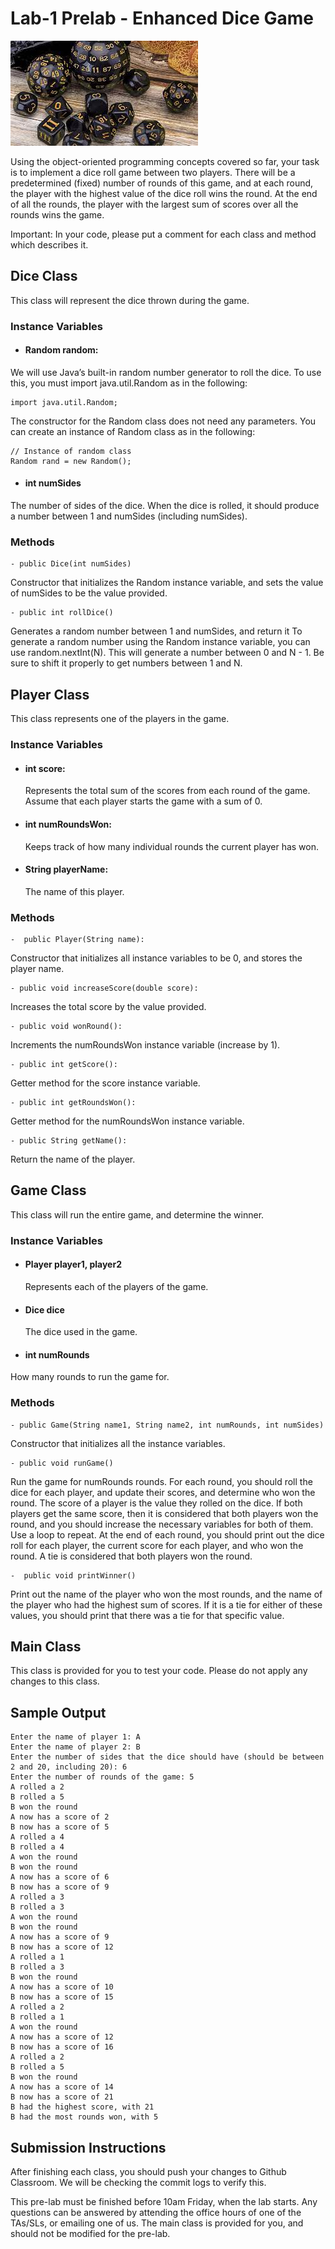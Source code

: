 # Lab-1 Prelab - Enhanced Dice Game
![](Fall23-Lab1/img/dices.jpeg)

Using the object-oriented programming concepts covered so far, your task is to implement a dice roll game between two players. There will be a predetermined (fixed) number of rounds of this game, and at each round, the player with the highest value of the dice roll wins the round. At the end of all the rounds, the player with the largest sum of scores over all the rounds wins the game. 

Important: In your code, please put a comment for each class and method which describes it.

## Dice Class
This class will represent the dice thrown during the game. 
### Instance Variables
- #### Random random:
We will use Java’s built-in random number generator to roll the dice. To use this, you must import java.util.Random as in the following: 

```
import java.util.Random;
```
The constructor for the Random class does not need any parameters. You can create an instance of Random class as in the following: 
```
// Instance of random class
Random rand = new Random(); 
```

- #### int numSides
The number of sides of the dice. When the dice is rolled, it should produce a number between 1 and numSides (including numSides).

### Methods
```
- public Dice(int numSides)
```
  Constructor that initializes the Random instance variable, and sets the value of numSides to be the value provided.
  ```
- public int rollDice()
```
  Generates a random number between 1 and numSides, and return it
  To generate a random number using the Random instance variable, you can use random.nextInt(N). This will generate a number between 0 and N - 1. Be sure to shift it properly to get numbers between 1 and N.

## Player Class
This class represents one of the players in the game. 

### Instance Variables
- #### int score: 
  Represents the total sum of the scores from each round of the game. Assume that each player starts the game with a sum of 0.
- #### int numRoundsWon: 
  Keeps track of how many individual rounds the current player has won.
- #### String playerName:
  The name of this player.

### Methods
```
-  public Player(String name):
```
  Constructor that initializes all instance variables to be 0, and stores the player name.
  ```
- public void increaseScore(double score):
```
  Increases the total score by the value provided. 
  ```
- public void wonRound():
```
  Increments the numRoundsWon instance variable (increase by 1).

  ```
- public int getScore():
```
  Getter method for the score instance variable.

```
- public int getRoundsWon():
```
  Getter method for the numRoundsWon instance variable.
  ```
- public String getName():
```
  Return the name of the player.

## Game Class
This class will run the entire game, and determine the winner.

### Instance Variables
  - #### Player player1, player2
    Represents each of the players of the game.
  - #### Dice dice
    The dice used in the game.
  - #### int numRounds
  How many rounds to run the game for.

### Methods
```
- public Game(String name1, String name2, int numRounds, int numSides)
```
  Constructor that initializes all the instance variables.
```
- public void runGame()
```
  Run the game for numRounds rounds. For each round, you should roll the dice for each player, and update their scores, and determine who won the round. The score of a player is the value they rolled on the dice. If both players get the same score, then it is considered that both players won the round, and you should increase the necessary variables for both of them. Use a loop to repeat. At the end of each round, you should print out the dice roll for each player, the current score for each player, and who won the round. A tie is considered that both players won the round.
  ```
 -  public void printWinner()
```
  Print out the name of the player who won the most rounds, and the name of the player who had the highest sum of scores. If it is a tie for either of these values, you should print that there was a tie for that specific value.

## Main Class

This class is provided for you to test your code. Please do not apply any changes to this class.

## Sample Output
```
Enter the name of player 1: A
Enter the name of player 2: B
Enter the number of sides that the dice should have (should be between 2 and 20, including 20): 6
Enter the number of rounds of the game: 5
A rolled a 2
B rolled a 5
B won the round
A now has a score of 2
B now has a score of 5
A rolled a 4
B rolled a 4
A won the round
B won the round
A now has a score of 6
B now has a score of 9
A rolled a 3
B rolled a 3
A won the round
B won the round
A now has a score of 9
B now has a score of 12
A rolled a 1
B rolled a 3
B won the round
A now has a score of 10
B now has a score of 15
A rolled a 2
B rolled a 1
A won the round
A now has a score of 12
B now has a score of 16
A rolled a 2
B rolled a 5
B won the round
A now has a score of 14
B now has a score of 21
B had the highest score, with 21
B had the most rounds won, with 5
```


## Submission Instructions
After finishing each class, you should push your changes to Github Classroom. We will be checking the commit logs to verify this.


This pre-lab must be finished before 10am Friday, when the lab starts. Any questions can be answered by attending the office hours of one of the TAs/SLs, or emailing one of us.
The main class is provided for you, and should not be modified for the pre-lab.

